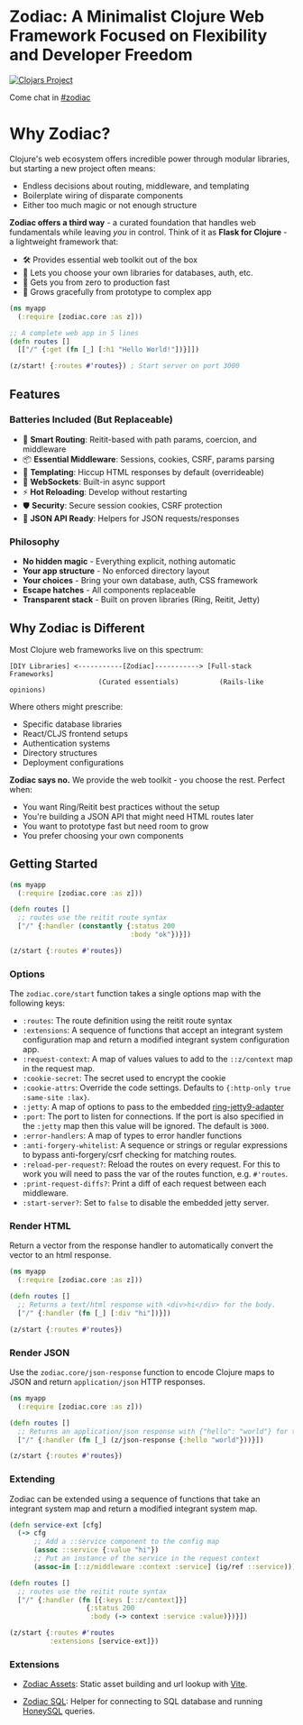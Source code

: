 # Zodiac: A Minimalist Clojure Web Framework Focused on Flexibility and Developer Freedom

[![Clojars Project](https://img.shields.io/clojars/v/com.github.brettatoms/zodiac.svg)](https://clojars.org/com.github.brettatoms/zodiac)

Come chat in [#zodiac](https://clojurians.slack.com/archives/C07V6RVUN7J)

# Why Zodiac?

Clojure's web ecosystem offers incredible power through modular libraries, but starting a new project often means:
- Endless decisions about routing, middleware, and templating
- Boilerplate wiring of disparate components
- Either too much magic or not enough structure

**Zodiac offers a third way** - a curated foundation that handles web fundamentals while leaving *you* in control. Think of it as **Flask for Clojure** - a lightweight framework that:
- 🛠️ Provides essential web toolkit out of the box
- 🧩 Lets you choose your own libraries for databases, auth, etc.
- 🚀 Gets you from zero to production fast
- 🔧 Grows gracefully from prototype to complex app

```clojure
(ns myapp
  (:require [zodiac.core :as z]))

;; A complete web app in 5 lines
(defn routes []
  [["/" {:get (fn [_] [:h1 "Hello World!"])}]])

(z/start! {:routes #'routes}) ; Start server on port 3000
```

## Features

### Batteries Included (But Replaceable)
- 🚪 **Smart Routing**: Reitit-based with path params, coercion, and middleware
- 📦 **Essential Middleware**: Sessions, cookies, CSRF, params parsing
- 💬 **Templating**: Hiccup HTML responses by default (overrideable)
- 🔌 **WebSockets**: Built-in async support
- ⚡ **Hot Reloading**: Develop without restarting
- 🛡 **Security**: Secure session cookies, CSRF protection
- 📡 **JSON API Ready**: Helpers for JSON requests/responses

### Philosophy
- **No hidden magic** - Everything explicit, nothing automatic
- **Your app structure** - No enforced directory layout
- **Your choices** - Bring your own database, auth, CSS framework
- **Escape hatches** - All components replaceable
- **Transparent stack** - Built on proven libraries (Ring, Reitit, Jetty)

## Why Zodiac is Different

Most Clojure web frameworks live on this spectrum:

```
[DIY Libraries] <-----------[Zodiac]-----------> [Full-stack Frameworks]
                      (Curated essentials)          (Rails-like opinions)
```

Where others might prescribe:
- Specific database libraries
- React/CLJS frontend setups
- Authentication systems
- Directory structures
- Deployment configurations

**Zodiac says no.** We provide the web toolkit - you choose the rest. Perfect when:
- You want Ring/Reitit best practices without the setup
- You're building a JSON API that might need HTML routes later
- You want to prototype fast but need room to grow
- You prefer choosing your own components

## Getting Started

``` clojure
(ns myapp
  (:require [zodiac.core :as z]))

(defn routes []
  ;; routes use the reitit route syntax
  ["/" {:handler (constantly {:status 200
                              :body "ok"})}])

(z/start {:routes #'routes})
```

### Options

The `zodiac.core/start` function takes a single options map with the following keys:

- `:routes`: The route definition using the reitit route syntax
- `:extensions`: A sequence of functions that accept an integrant system configuration map and return a modified integrant system configuration app.
- `:request-context`: A map of values values to add to the `::z/context` map in the request map.
- `:cookie-secret`: The secret used to encrypt the cookie
- `:cookie-attrs`: Override the code settings.  Defaults to `{:http-only true :same-site :lax}`.
- `:jetty`: A map of options to pass to the embedded [ring-jetty9-adapter](https://github.com/sunng87/ring-jetty9-adapter)
- `:port`: The port to listen for connections.  If the port is also specified in the `:jetty` map then this value will be ignored.  The default is `3000`.
- `:error-handlers`: A map of types to error handler functions
- `:anti-forgery-whitelist`: A sequence or strings or regular expressions to bypass anti-forgery/csrf checking for matching routes.
- `:reload-per-request?`: Reload the routes on every request. For this to work you will need to pass the var of the routes function, e.g. `#'routes`.
- `:print-request-diffs?`: Print a diff of each request between each middleware.
- `:start-server?`: Set to `false` to disable the embedded jetty server.

### Render HTML

Return a vector from the response handler to  automatically convert the vector to an html response.

``` clojure
(ns myapp
  (:require [zodiac.core :as z]))

(defn routes []
  ;; Returns a text/html response with <div>hi</div> for the body.
  ["/" {:handler (fn [_] [:div "hi"])}])

(z/start {:routes #'routes})
```

### Render JSON

Use the `zodiac.core/json-response` function to encode Clojure maps to JSON and return `application/json` HTTP responses.

``` clojure
(ns myapp
  (:require [zodiac.core :as z]))

(defn routes []
  ;; Returns an application/json response with {"hello": "world"} for the body.
  ["/" {:handler (fn [_] (z/json-response {:hello "world"}))}])

(z/start {:routes #'routes})
```

### Extending

Zodiac can be extended using a sequence of functions that take an integrant system map and return a modified integrant system map.

``` clojure
(defn service-ext [cfg]
  (-> cfg
      ;; Add a ::service component to the config map
      (assoc ::service {:value "hi"})
      ;; Put an instance of the service in the request context
      (assoc-in [::z/middleware :context :service] (ig/ref ::service))))

(defn routes []
  ;; routes use the reitit route syntax
  ["/" {:handler (fn [{:keys [::z/context]}]
                   {:status 200
                    :body (-> context :service :value)})}])

(z/start {:routes #'routes
          :extensions [service-ext]})
```

### Extensions

- [Zodiac Assets](https://github.com/brettatoms/zodiac-assets): Static asset
  building and url lookup with [Vite](https://vite.dev/).

- [Zodiac SQL](https://github.com/brettatoms/zodiac-sql): Helper for connecting
  to SQL database and running
  [HoneySQL](https://github.com/seancorfield/honeysql) queries.
